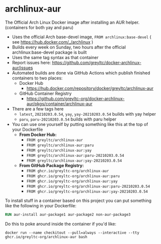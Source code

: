 archlinux-aur
====================
The Official Arch Linux Docker image after installing an AUR helper. (containers for both yay and paru)

- Uses the official Arch base-devel image, `FROM archlinux:base-devel` ( see https://hub.docker.com/_/archlinux )
- Builds every week on Sunday, two hours after the official archlinux:base-devel package is built
- Uses the same tag syntax as that container
- Report issues here: https://github.com/greyltc/docker-archlinux-aur/issues
- Automated builds are done via GitHub Actions which publish finished containers to two places:
  - Docker Hub
    - https://hub.docker.com/repository/docker/greyltc/archlinux-aur
  - GitHub Container Registry
    - https://github.com/greyltc-org/docker-archlinux-aur/pkgs/container/archlinux-aur
- There are a few tags here
  - `latest`, `20210203.0.54`, `yay`, `yay-20210203.0.54` builds with yay helper
  - `paru`, `paru-20210203.0.54` builds with paru helper
- You can use one yourself by putting something like this at the top of your Dockerfile  
  - **From Docker Hub:**
    - `FROM greyltc/archlinux-aur`
    - `FROM greyltc/archlinux-aur:paru`
    - `FROM greyltc/archlinux-aur:yay`
    - `FROM greyltc/archlinux-aur:paru-20210203.0.54`
    - `FROM greyltc/archlinux-aur:yay-20210203.0.54`  
  - **From GitHub Package Registry:**
    - `FROM ghcr.io/greyltc-org/archlinux-aur`
    - `FROM ghcr.io/greyltc-org/archlinux-aur:paru`
    - `FROM ghcr.io/greyltc-org/archlinux-aur:yay`
    - `FROM ghcr.io/greyltc-org/archlinux-aur:paru-20210203.0.54`
    - `FROM ghcr.io/greyltc-org/archlinux-aur:yay-20210203.0.54`

To install stuff in a container based on this project you can put something like the following in your Dockerfile:
```dockerfile
RUN aur-install aur-package1 aur-package2 non-aur-package3
```

Do this to poke around inside the container if you'd like:
```
docker run --name checkitout --pull=always --interactive --tty ghcr.io/greyltc-org/archlinux-aur bash
```
